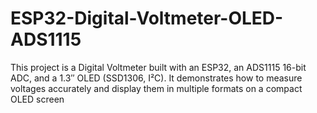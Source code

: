 # ESP32-Digital-Voltmeter-OLED-ADS1115
This project is a Digital Voltmeter built with an ESP32, an ADS1115 16-bit ADC, and a 1.3″ OLED (SSD1306, I²C). It demonstrates how to measure voltages accurately and display them in multiple formats on a compact OLED screen
